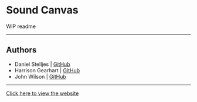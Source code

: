 # Sound Canvas

WIP readme

----

## Authors
- Daniel Stelljes | [GitHub](https://github.com/Zytronium)  
- Harrison Gearhart | [GitHub](https://github.com/HarrisonGearhart)  
- John Wilson | [GitHub](https://github.com/Paintballskaguy)  

----

[Click here to view the website](https://zytronium.github.io/soundCanvas/)